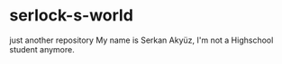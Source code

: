 # serlock-s-world
just another repository
My name is Serkan Akyüz, I'm not a Highschool student anymore.
